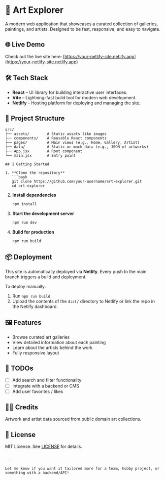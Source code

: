 # 🎨 Art Explorer

A modern web application that showcases a curated collection of galleries, paintings, and artists. Designed to be fast, responsive, and easy to navigate.

## 🌐 Live Demo

Check out the live site here: [https://your-netlify-site.netlify.app](https://your-netlify-site.netlify.app)

## 🛠️ Tech Stack

- **React** – UI library for building interactive user interfaces.
- **Vite** – Lightning-fast build tool for modern web development.
- **Netlify** – Hosting platform for deploying and managing the site.

## 📂 Project Structure

```
src/
├── assets/        # Static assets like images
├── components/    # Reusable React components
├── pages/         # Main views (e.g., Home, Gallery, Artist)
├── data/          # Static or mock data (e.g., JSON of artworks)
├── App.jsx        # Root component
└── main.jsx       # Entry point

## 🚀 Getting Started

1. **Clone the repository**
   ```bash
   git clone https://github.com/your-username/art-explorer.git
   cd art-explorer
   ```

2. **Install dependencies**
   ```bash
   npm install
   ```

3. **Start the development server**
   ```bash
   npm run dev
   ```

4. **Build for production**
   ```bash
   npm run build
   ```

## 📦 Deployment

This site is automatically deployed via **Netlify**. Every push to the main branch triggers a build and deployment.

To deploy manually:

1. Run `npm run build`
2. Upload the contents of the `dist/` directory to Netlify or link the repo in the Netlify dashboard.

## 🖼️ Features

- Browse curated art galleries
- View detailed information about each painting
- Learn about the artists behind the work
- Fully responsive layout

## 📌 TODOs

- [ ] Add search and filter functionality
- [ ] Integrate with a backend or CMS
- [ ] Add user favorites / likes

## 🧑‍🎨 Credits

Artwork and artist data sourced from public domain art collections.

## 📄 License

MIT License. See [LICENSE](LICENSE) for details.
```

---

Let me know if you want it tailored more for a team, hobby project, or something with a backend/API!
